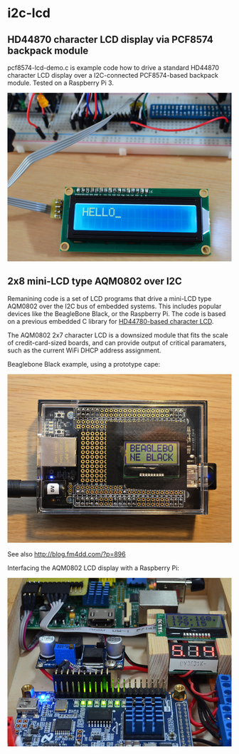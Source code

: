 # i2c-lcd

## HD44870 character LCD display via PCF8574 backpack module

pcf8574-lcd-demo.c is example code how to drive a standard HD44870 character LCD display over a I2C-connected PCF8574-based backpack module.
Tested on a Raspberry Pi 3.

![](images/pcf8574-lcd-i2c-demo.jpg)

## 2x8 mini-LCD type AQM0802 over I2C

Remanining code is a set of LCD programs that drive a mini-LCD type AQM0802 over the I2C bus of embedded systems. This includes popular devices like the BeagleBone Black, or the Raspberry Pi. The code is based  on a previous embedded C library for [HD44780-based character LCD](https://github.com/fm4dd/hd44780lcd-lib).

The AQM0802 2x7 character LCD is a downsized module that fits the scale of credit-card-sized boards, and can provide output of critical paramaters, such as the current WiFi DHCP address assignment.

Beaglebone Black example, using a prototype cape:

![](images/bbb-AQM0802.jpg)

See also http://blog.fm4dd.com/?p=896

Interfacing the AQM0802 LCD display with a Raspberry Pi:

![](images/raspi-AQM0802.jpg)
